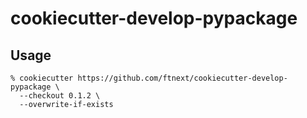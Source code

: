 # cookiecutter-develop-pypackage

## Usage

```
% cookiecutter https://github.com/ftnext/cookiecutter-develop-pypackage \
  --checkout 0.1.2 \
  --overwrite-if-exists
```
